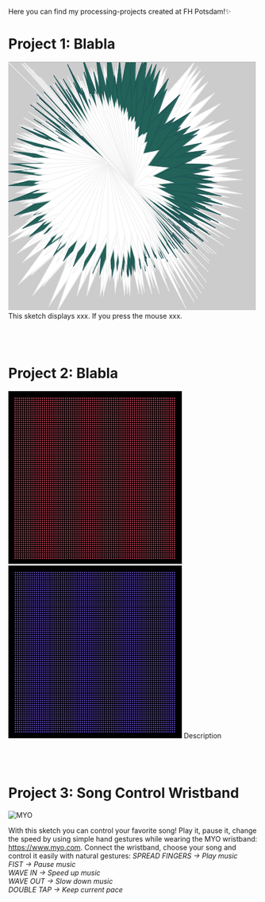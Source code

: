 Here you can find my processing-projects created at FH Potsdam!:sparkles:

# Project 1: Blabla
![Star](/img/star.png)
This sketch displays xxx. If you press the mouse xxx.
<br><br><br><br>

# Project 2: Blabla
![DOTS](/img/dots1.png)
![DOTS](/img/dots2.png)
Description
<br><br><br><br>

# Project 3: Song Control Wristband
![MYO](/img/myo.png)

With this sketch you can control your favorite song! Play it, pause it, change the speed by using simple hand gestures while wearing the MYO wristband: https://www.myo.com. 
Connect the wristband, choose your song and control it easily with natural gestures: 
<em>SPREAD FINGERS -> Play music</em><br>
<em>FIST -> Pause music</em><br>
<em>WAVE IN -> Speed up music</em><br>
<em>WAVE OUT -> Slow down music</em><br>
<em>DOUBLE TAP -> Keep current pace</em><br>
